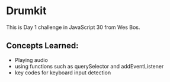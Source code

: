 # Drumkit

This is Day 1 challenge in JavaScript 30 from Wes Bos.

## Concepts Learned:
* Playing audio
* using functions such as querySelector and addEventListener
* key codes for keyboard input detection
